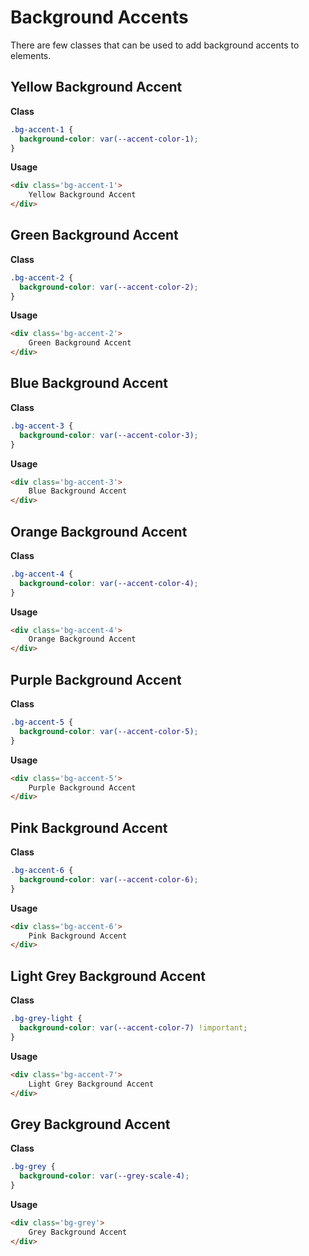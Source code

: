 # Background Accents

There are few classes that can be used to add background accents to elements.

## Yellow Background Accent

**Class**

```css
.bg-accent-1 {
  background-color: var(--accent-color-1);
}
```

**Usage**

```html
<div class='bg-accent-1'>
    Yellow Background Accent
</div>
```

## Green Background Accent

**Class**

```css
.bg-accent-2 {
  background-color: var(--accent-color-2);
}
```

**Usage**

```html
<div class='bg-accent-2'>
    Green Background Accent
</div>
```

## Blue Background Accent

**Class**

```css
.bg-accent-3 {
  background-color: var(--accent-color-3);
}
```

**Usage**

```html
<div class='bg-accent-3'>
    Blue Background Accent
</div>
```

## Orange Background Accent

**Class**

```css
.bg-accent-4 {
  background-color: var(--accent-color-4);
}
```

**Usage**

```html
<div class='bg-accent-4'>
    Orange Background Accent
</div>
```

## Purple Background Accent

**Class**

```css
.bg-accent-5 {
  background-color: var(--accent-color-5);
}
```

**Usage**

```html
<div class='bg-accent-5'>
    Purple Background Accent
</div>
```

## Pink Background Accent

**Class**

```css
.bg-accent-6 {
  background-color: var(--accent-color-6);
}
```

**Usage**

```html
<div class='bg-accent-6'>
    Pink Background Accent
</div>
```

## Light Grey Background Accent

**Class**

```css
.bg-grey-light {
  background-color: var(--accent-color-7) !important;
}
```

**Usage**

```html
<div class='bg-accent-7'>
    Light Grey Background Accent
</div>
```

## Grey Background Accent

**Class**

```css
.bg-grey {
  background-color: var(--grey-scale-4);
}
```

**Usage**

```html
<div class='bg-grey'>
    Grey Background Accent
</div>
```
